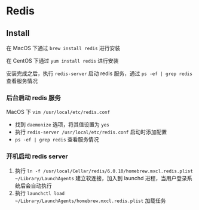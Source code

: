 # Redis



## Install

在 MacOS 下通过 `brew install redis` 进行安装

在 CentOS 下通过 `yum install redis` 进行安装

安装完成之后，执行 `redis-server` 启动 redis 服务，通过 `ps -ef | grep redis` 查看服务情况



### 后台启动 redis 服务

MacOS 下 `vim /usr/local/etc/redis.conf`

- 找到 `daemonize` 选项，将其值设置为 `yes`
- 执行 `redis-server /usr/local/etc/redis.conf` 启动时添加配置
- `ps -ef | grep redis` 查看服务情况



### 开机启动 redis server

1. 执行 `ln -f /usr/local/Cellar/redis/6.0.10/homebrew.mxcl.redis.plist ~/Library/LaunchAgents` 建立软连接，加入到 launchd 进程，当用户登录系统后会自动执行
2. 执行 `launchctl load ~/Library/LaunchAgents/homebrew.mxcl.redis.plist` 加载任务